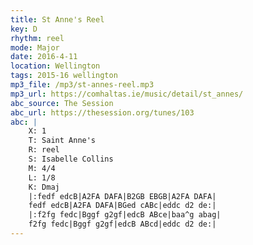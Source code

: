 ```yaml
---
title: St Anne's Reel
key: D
rhythm: reel
mode: Major
date: 2016-4-11
location: Wellington
tags: 2015-16 wellington 
mp3_file: /mp3/st-annes-reel.mp3
mp3_url: https://comhaltas.ie/music/detail/st_annes/ 
abc_source: The Session
abc_url: https://thesession.org/tunes/103
abc: |
    X: 1
    T: Saint Anne's
    R: reel
    S: Isabelle Collins
    M: 4/4
    L: 1/8
    K: Dmaj
    |:fedf edcB|A2FA DAFA|B2GB EBGB|A2FA DAFA|
    fedf edcB|A2FA DAFA|BGed cABc|eddc d2 de:|
    |:f2fg fedc|Bggf g2gf|edcB ABce|baa^g abag|
    f2fg fedc|Bggf g2gf|edcB ABcd|eddc d2 de:| 
---
```


